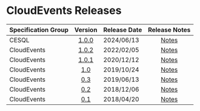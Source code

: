 # CloudEvents Releases

| Specification Group | Version                                                              | Release Date | Release Notes                                            |
| :------------------ | :------------------------------------------------------------------: | :----------- | :------------------------------------------------------: |
| CESQL               | [1.0.0](https://github.com/cloudevents/spec/tree/cesql@v1.0.0)         | 2024/06/13   | [Notes](../cesql/RELEASE_NOTES.md#v100---20240613)       |
| CloudEvents         | [1.0.2](https://github.com/cloudevents/spec/tree/v1.0.2/cloudevents) | 2022/02/05   | [Notes](../cloudevents/RELEASE_NOTES.md#v102---20220205) |
| CloudEvents         | [1.0.1](https://github.com/cloudevents/spec/tree/v1.0.1)             | 2020/12/12   | [Notes](../cloudevents/RELEASE_NOTES.md#v101---20201212) |
| CloudEvents         | [1.0](https://github.com/cloudevents/spec/tree/v1.0)                 | 2019/10/24   | [Notes](../cloudevents/RELEASE_NOTES.md#v100---20191024) |
| CloudEvents         | [0.3](https://github.com/cloudevents/spec/tree/v0.3)                 | 2019/06/13   | [Notes](../cloudevents/RELEASE_NOTES.md#v03---20190613)  |
| CloudEvents         | [0.2](https://github.com/cloudevents/spec/tree/v0.2)                 | 2018/12/06   | [Notes](../cloudevents/RELEASE_NOTES.md#v02---20181206)  |
| CloudEvents         | [0.1](https://github.com/cloudevents/spec/tree/v0.1)                 | 2018/04/20   | [Notes](../cloudevents/RELEASE_NOTES.md#v01---20180420)  |

